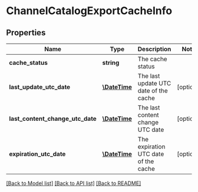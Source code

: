 # ChannelCatalogExportCacheInfo

## Properties
Name | Type | Description | Notes
------------ | ------------- | ------------- | -------------
**cache_status** | **string** | The cache status | 
**last_update_utc_date** | [**\DateTime**](\DateTime.md) | The last update UTC date of the cache | [optional] 
**last_content_change_utc_date** | [**\DateTime**](\DateTime.md) | The last content change UTC date | [optional] 
**expiration_utc_date** | [**\DateTime**](\DateTime.md) | The expiration UTC date of the cache | [optional] 

[[Back to Model list]](../README.md#documentation-for-models) [[Back to API list]](../README.md#documentation-for-api-endpoints) [[Back to README]](../README.md)


